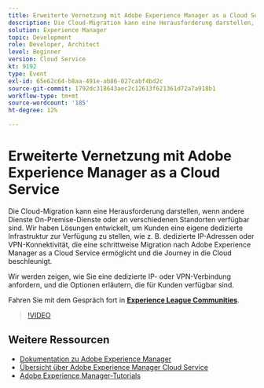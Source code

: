 ```yaml
---
title: Erweiterte Vernetzung mit Adobe Experience Manager as a Cloud Service
description: Die Cloud-Migration kann eine Herausforderung darstellen, wenn andere Dienste On-Premise-Dienste oder an verschiedenen Standorten verfügbar sind. Wir haben Lösungen entwickelt, um Kunden eine eigene dedizierte Infrastruktur zur Verfügung zu stellen, wie z. B. dedizierte IP-Adressen oder VPN-Konnektivität, die eine schrittweise Migration nach Adobe Experience Manager as a Cloud Service ermöglicht und die Journey in die Cloud beschleunigt.
solution: Experience Manager
topic: Development
role: Developer, Architect
level: Beginner
version: Cloud Service
kt: 9192
type: Event
exl-id: 65e62c64-b8aa-491e-ab86-027cabf4bd2c
source-git-commit: 1792dc318643aec2c12613f621361d72a7a918b1
workflow-type: tm+mt
source-wordcount: '185'
ht-degree: 12%

---
```


# Erweiterte Vernetzung mit Adobe Experience Manager as a Cloud Service

Die Cloud-Migration kann eine Herausforderung darstellen, wenn andere Dienste On-Premise-Dienste oder an verschiedenen Standorten verfügbar sind.  Wir haben Lösungen entwickelt, um Kunden eine eigene dedizierte Infrastruktur zur Verfügung zu stellen, wie z. B. dedizierte IP-Adressen oder VPN-Konnektivität, die eine schrittweise Migration nach Adobe Experience Manager as a Cloud Service ermöglicht und die Journey in die Cloud beschleunigt.

Wir werden zeigen, wie Sie eine dedizierte IP- oder VPN-Verbindung anfordern, und die Optionen erläutern, die für Kunden verfügbar sind.

Fahren Sie mit dem Gespräch fort in **[Experience League Communities](https://adobe.ly/3EUTdAo)**.

>[!VIDEO](https://video.tv.adobe.com/v/337898/?quality=12&learn=on&hidetitle=true)

## Weitere Ressourcen

- [Dokumentation zu Adobe Experience Manager ](https://experienceleague.adobe.com/docs/experience-manager-cloud-service.html?lang=de)
- [Übersicht über Adobe Experience Manager Cloud Service](https://experienceleague.adobe.com/docs/experience-manager-cloud-service/overview/home.html?lang=de)
- [Adobe Experience Manager-Tutorials](https://experienceleague.adobe.com/docs/experience-manager-tutorials.html?lang=de)
